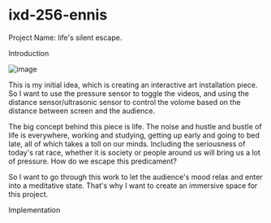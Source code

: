 # ixd-256-ennis

Project Name: life's silent escape.

Introduction

![image](https://github.com/qzz031219/ixd-256-ennis/assets/146476099/710eaf1f-fb2d-42b0-9ee6-d9ad6fd5cafd)

This is my initial idea, which is creating an interactive art installation piece. So I want to use the pressure sensor to toggle the videos, and using the distance sensor/ultrasonic sensor to control the volome based on the distance between screen and the audience.

The big concept behind this piece is life. The noise and hustle and bustle of life is everywhere, working and studying, getting up early and going to bed late, all of which takes a toll on our minds. Including the seriousness of today's rat race, whether it is society or people around us will bring us a lot of pressure. How do we escape this predicament?

So I want to go through this work to let the audience's mood relax and enter into a meditative state. That's why I want to create an immersive space for this project.


Implementation
